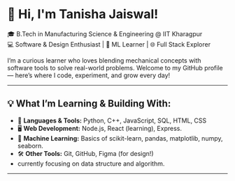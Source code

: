 # 👋 Hi, I'm Tanisha Jaiswal!

🎓 B.Tech in Manufacturing Science & Engineering @ IIT Kharagpur  
💻 Software & Design Enthusiast | 🤖 ML Learner | 🌐 Full Stack Explorer  

I’m a curious learner who loves blending mechanical concepts with software tools to solve real-world problems.
Welcome to my GitHub profile — here’s where I code, experiment, and grow every day! 

---

## 💡 What I’m Learning & Building With:

- 🧠 **Languages & Tools:** Python, C++, JavaScript, SQL, HTML, CSS
- 🖥️ **Web Development:** Node.js, React (learning), Express.
- 🤖 **Machine Learning:** Basics of scikit-learn, pandas, matplotlib, numpy, seaborn.
- 🛠️ **Other Tools:** Git, GitHub, Figma (for design!)
- currently focusing on data structure and algorithm.

---

